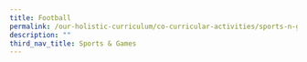```yaml
---
title: Football
permalink: /our-holistic-curriculum/co-curricular-activities/sports-n-games/football
description: ""
third_nav_title: Sports & Games
---
```

